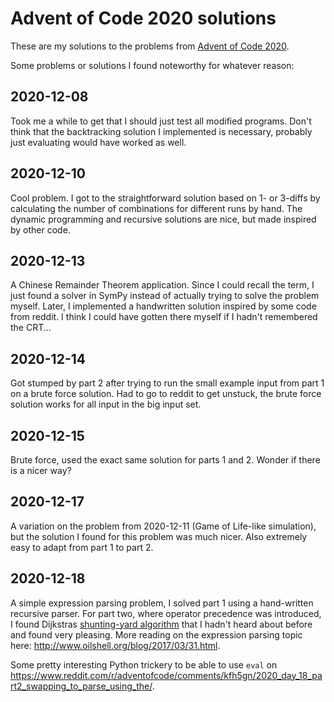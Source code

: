 # Advent of Code 2020 solutions #

These are my solutions to the problems from
[Advent of Code 2020](https://adventofcode.com/2020/).

Some problems or solutions I found noteworthy for whatever reason:

## 2020-12-08 ##

Took me a while to get that I should just test all modified programs. Don't
think that the backtracking solution I implemented is necessary, probably
just evaluating would have worked as well.

## 2020-12-10 ##

Cool problem. I got to the straightforward solution based on 1- or 3-diffs by
calculating the number of combinations for different runs by hand. The dynamic
programming and recursive solutions are nice, but made inspired by other code.

## 2020-12-13 ##

A Chinese Remainder Theorem application. Since I could recall the term, I just
found a solver in SymPy instead of actually trying to solve the problem myself.
Later, I implemented a handwritten solution inspired by some code from reddit.
I think I could have gotten there myself if I hadn't remembered the CRT...

## 2020-12-14 ##

Got stumped by part 2 after trying to run the small example input from part 1
on a brute force solution. Had to go to reddit to get unstuck, the brute force
solution works for all input in the big input set.

## 2020-12-15 ##

Brute force, used the exact same solution for parts 1 and 2. Wonder if there is
a nicer way?

## 2020-12-17 ##

A variation on the problem from 2020-12-11 (Game of Life-like simulation),
but the solution I found for this problem was much nicer.
Also extremely easy to adapt from part 1 to part 2.

## 2020-12-18 ##

A simple expression parsing problem, I solved part 1 using a hand-written
recursive parser. For part two, where operator precedence was introduced,
I found Dijkstras
[shunting-yard algorithm](https://en.wikipedia.org/wiki/Shunting-yard_algorithm)
that I hadn't heard about before and found very pleasing. More reading on the
expression parsing topic here: http://www.oilshell.org/blog/2017/03/31.html.

Some pretty interesting Python trickery to be able to use `eval` on
https://www.reddit.com/r/adventofcode/comments/kfh5gn/2020_day_18_part2_swapping_to_parse_using_the/.
